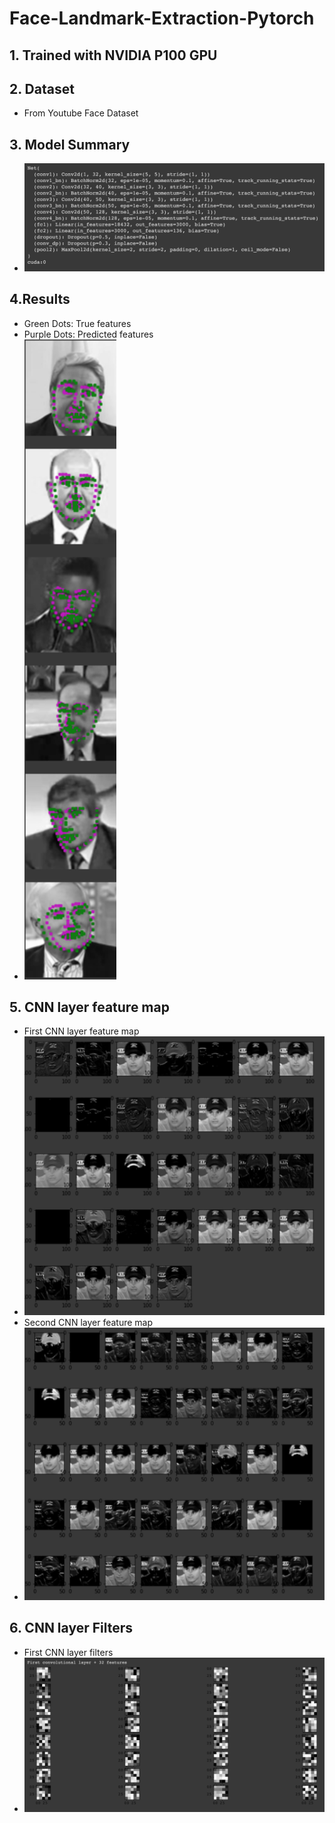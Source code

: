 # Face-Landmark-Extraction-Pytorch
## 1. Trained with NVIDIA P100 GPU
## 2. Dataset
- From Youtube Face Dataset
## 3. Model Summary
- ![Model](/output/model.png?raw=true)
## 4.Results
- Green Dots: True features
- Purple Dots: Predicted features
- ![Result](/output/predicted.png?raw=true)
## 5. CNN layer feature map
- First CNN layer feature map
- ![FirstCNN](/output/firstCNNlayerFeatureMap.png?raw=true)
- Second CNN layer feature map
- ![SecondCNN](/output/secondCNNlayerFeatureMap.png?raw=true)
## 6. CNN layer Filters
- First CNN layer filters
- ![FirstCNNFilter](/output/firstCNNfilters.png?raw=true)
